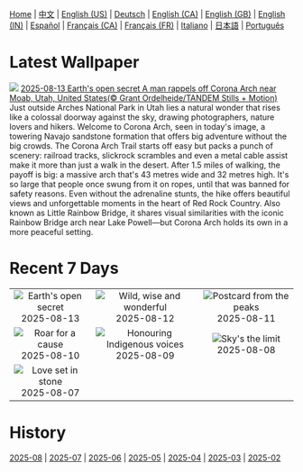 [Home](../README.md) | [中文](zh-CN.md) | [English (US)](en-US.md) | [Deutsch](de-DE.md) | [English (CA)](en-CA.md) | [English (GB)](en-GB.md) | [English (IN)](en-IN.md) | [Español](es-ES.md) | [Français (CA)](fr-CA.md) | [Français (FR)](fr-FR.md) | [Italiano](it-IT.md) | [日本語](ja-JP.md) | [Português](pt-BR.md)

# Latest Wallpaper
![](https://www.bing.com/th?id=OHR.CoronaArch_EN-GB9558906767_UHD.jpg)
[2025-08-13 Earth's open secret A man rappels off Corona Arch near Moab, Utah, United States(© Grant Ordelheide/TANDEM Stills + Motion)](https://www.bing.com/th?id=OHR.CoronaArch_EN-GB9558906767_UHD.jpg)
Just outside Arches National Park in Utah lies a natural wonder that rises like a colossal doorway against the sky, drawing photographers, nature lovers and hikers. Welcome to Corona Arch, seen in today's image, a towering Navajo sandstone formation that offers big adventure without the big crowds. The Corona Arch Trail starts off easy but packs a punch of scenery: railroad tracks, slickrock scrambles and even a metal cable assist make it more than just a walk in the desert. After 1.5 miles of walking, the payoff is big: a massive arch that's 43 metres wide and 32 metres high. It's so large that people once swung from it on ropes, until that was banned for safety reasons. Even without the adrenaline stunts, the hike offers beautiful views and unforgettable moments in the heart of Red Rock Country. Also known as Little Rainbow Bridge, it shares visual similarities with the iconic Rainbow Bridge arch near Lake Powell—but Corona Arch holds its own in a more peaceful setting.

# Recent 7 Days
|  |  |  |
|:---:|:---:|:---:|
| ![](https://www.bing.com/th?id=OHR.CoronaArch_EN-GB9558906767_400x240.jpg "Earth's open secret") 2025-08-13 | ![](https://www.bing.com/th?id=OHR.KenyaElephants_EN-GB9514305999_400x240.jpg "Wild, wise and wonderful") 2025-08-12 | ![](https://www.bing.com/th?id=OHR.SantaMaddalena_EN-GB9459179016_400x240.jpg "Postcard from the peaks") 2025-08-11 |
| ![](https://www.bing.com/th?id=OHR.LionessKenya_EN-GB9427782960_400x240.jpg "Roar for a cause") 2025-08-10 | ![](https://www.bing.com/th?id=OHR.MaoriRock_EN-GB9232963676_400x240.jpg "Honouring Indigenous voices") 2025-08-09 | ![](https://www.bing.com/th?id=OHR.BalloonFiesta2025_EN-GB9167684469_400x240.jpg "Sky's the limit") 2025-08-08 |
| ![](https://www.bing.com/th?id=OHR.SweetheartAbbey2025_EN-GB2068922474_400x240.jpg "Love set in stone") 2025-08-07 |  |  |

# History
[2025-08](../archives/wallpaper/en-GB/w_2025_08.md) | [2025-07](../archives/wallpaper/en-GB/w_2025_07.md) | [2025-06](../archives/wallpaper/en-GB/w_2025_06.md) | [2025-05](../archives/wallpaper/en-GB/w_2025_05.md) | [2025-04](../archives/wallpaper/en-GB/w_2025_04.md) | [2025-03](../archives/wallpaper/en-GB/w_2025_03.md) | [2025-02](../archives/wallpaper/en-GB/w_2025_02.md)
